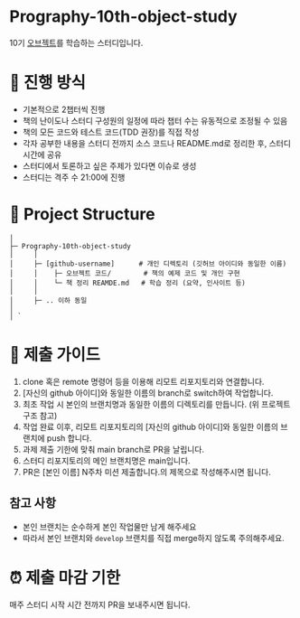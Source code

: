 # Prography-10th-object-study
10기 [오브젝트](https://product.kyobobook.co.kr/detail/S000001766367)를 학습하는 스터디입니다.

# 📌 진행 방식
- 기본적으로 2챕터씩 진행
- 책의 난이도나 스터디 구성원의 일정에 따라 챕터 수는 유동적으로 조정될 수 있음
- 책의 모든 코드와 테스트 코드(TDD 권장)를 직접 작성
- 각자 공부한 내용을 스터디 전까지 소스 코드나 README.md로 정리한 후, 스터디 시간에 공유
- 스터디에서 토론하고 싶은 주제가 있다면 이슈로 생성
- 스터디는 격주 수 21:00에 진행

# 📁 Project Structure
```
│
├─ Prography-10th-object-study
│     │
│     ├─ [github-username]      # 개인 디렉토리 (깃허브 아이디와 동일한 이름)
│     │    ├─ 오브젝트 코드/        # 책의 예제 코드 및 개인 구현
│     │    └─ 책 정리 REAMDE.md   # 학습 정리 (요약, 인사이트 등)
│     │   
│     ├─ .. 이하 동일
│
│ `
```

# 📝 제출 가이드
1. clone 혹은 remote 명령어 등을 이용해 리모트 리포지토리와 연결합니다.
2. [자신의 github 아이디]와 동일한 이름의 branch로 switch하여 작업합니다. 
3. 최초 작업 시 본인의 브랜치명과 동일한 이름의 디렉토리를 만듭니다. (위 프로젝트 구조 참고)
4. 작업 완료 이후, 리모트 리포지토리의 [자신의 github 아이디]와 동일한 이름의 브랜치에 push 합니다. 
5. 과제 제출 기한에 맞춰 main branch로 PR을 날립니다. 
6. 스터디 리포지토리의 메인 브랜치명은 main입니다. 
7. PR은 [본인 이름] N주차 미션 제출합니다.의 제목으로 작성해주시면 됩니다.

## 참고 사항
- 본인 브랜치는 순수하게 본인 작업물만 남게 해주세요
- 따라서 본인 브랜치와 `develop` 브랜치를 직접 merge하지 않도록 주의해주세요.

# ⏰ 제출 마감 기한 
매주 스터디 시작 시간 전까지 PR을 보내주시면 됩니다.
